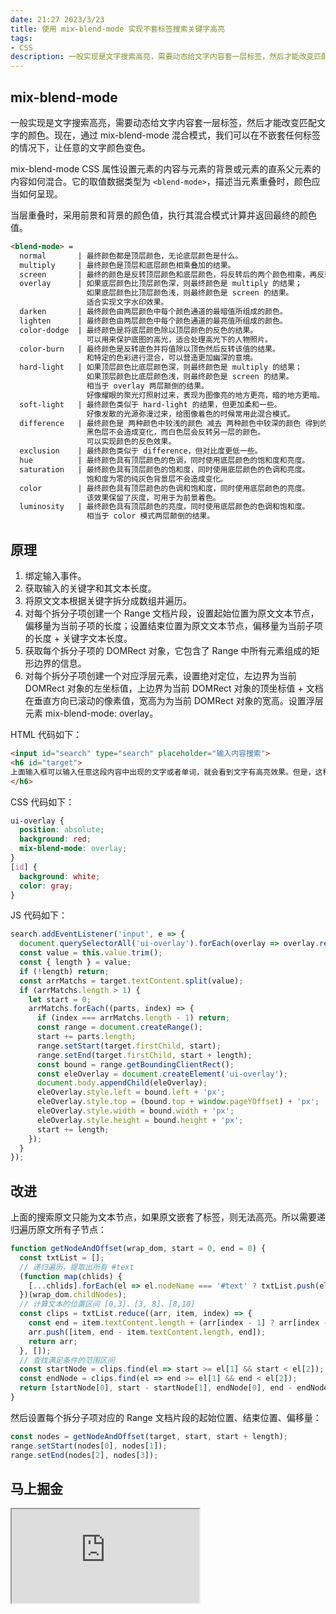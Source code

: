 ```yaml
---
date: 21:27 2023/3/23
title: 使用 mix-blend-mode 实现不套标签搜索关键字高亮
tags:
- CSS
description: 一般实现是文字搜索高亮，需要动态给文字内容套一层标签，然后才能改变匹配文字的颜色。现在，通过 mix-blend-mode 混合模式，我们可以在不嵌套任何标签的情况下，让任意的文字颜色变色。
---
```

## mix-blend-mode
一般实现是文字搜索高亮，需要动态给文字内容套一层标签，然后才能改变匹配文字的颜色。现在，通过 mix-blend-mode 混合模式，我们可以在不嵌套任何标签的情况下，让任意的文字颜色变色。

mix-blend-mode CSS 属性设置元素的内容与元素的背景或元素的直系父元素的内容如何混合。它的取值数据类型为 `<blend-mode>`，描述当元素重叠时，颜色应当如何呈现。

当层重叠时，采用前景和背景的颜色值，执行其混合模式计算并返回最终的颜色值。
```md
<blend-mode> = 
  normal       | 最终颜色都是顶层颜色，无论底层颜色是什么。
  multiply     | 最终颜色是顶层和底层颜色相乘叠加的结果。
  screen       | 最终的颜色是反转顶层颜色和底层颜色，将反转后的两个颜色相乘，再反转得到结果。
  overlay      | 如果底层颜色比顶层颜色深，则最终颜色是 multiply 的结果；
                 如果底层颜色比顶层颜色浅，则最终颜色是 screen 的结果。
                 适合实现文字水印效果。
  darken       | 最终颜色由两层颜色中每个颜色通道的最暗值所组成的颜色。
  lighten      | 最终颜色由两层颜色中每个颜色通道的最亮值所组成的颜色。
  color-dodge  | 最终颜色是将底层颜色除以顶层颜色的反色的结果。
                 可以用来保护底图的高光，适合处理高光下的人物照片。
  color-burn   | 最终颜色是反转底色并将值除以顶色然后反转该值的结果。
                 和特定的色彩进行混合，可以营造更加幽深的意境。
  hard-light   | 如果顶层颜色比底层颜色深，则最终颜色是 multiply 的结果；
                 如果顶层颜色比底层颜色浅，则最终颜色是 screen 的结果。 
                 相当于 overlay 两层颠倒的结果。
                 好像耀眼的聚光灯照射过来，表现为图像亮的地方更亮，暗的地方更暗。
  soft-light   | 最终颜色类似于 hard-light 的结果，但更加柔和一些。 
                 好像发散的光源弥漫过来，给图像着色的时候常用此混合模式。
  difference   | 最终颜色是 两种颜色中较浅的颜色 减去 两种颜色中较深的颜色 得到的结果。
                 黑色层不会造成变化，而白色层会反转另一层的颜色。
                 可以实现颜色的反色效果。
  exclusion    | 最终颜色类似于 difference，但对比度更低一些。 
  hue          | 最终颜色具有顶层颜色的色调，同时使用底层颜色的饱和度和亮度。
  saturation   | 最终颜色具有顶层颜色的饱和度，同时使用底层颜色的色调和亮度。
                 饱和度为零的纯灰色背景层不会造成变化。
  color        | 最终颜色具有顶层颜色的色调和饱和度，同时使用底层颜色的亮度。
                 该效果保留了灰度，可用于为前景着色。
  luminosity   | 最终颜色具有顶层颜色的亮度，同时使用底层颜色的色调和饱和度。
                 相当于 color 模式两层颠倒的结果。
```

## 原理
1. 绑定输入事件。
2. 获取输入的关键字和其文本长度。
3. 将原文文本根据关键字拆分成数组并遍历。
4. 对每个拆分子项创建一个 Range 文档片段，设置起始位置为原文文本节点，偏移量为当前子项的长度；设置结束位置为原文文本节点，偏移量为当前子项的长度 + 关键字文本长度。
5. 获取每个拆分子项的 DOMRect 对象，它包含了 Range 中所有元素组成的矩形边界的信息。
6. 对每个拆分子项创建一个对应浮层元素，设置绝对定位，左边界为当前 DOMRect 对象的左坐标值，上边界为当前 DOMRect 对象的顶坐标值 + 文档在垂直方向已滚动的像素值，宽高为为当前 DOMRect 对象的宽高。设置浮层元素 mix-blend-mode: overlay。

HTML 代码如下：
```html
<input id="search" type="search" placeholder="输入内容搜索">
<h6 id="target">
上面输入框可以输入任意这段内容中出现的文字或者单词，就会看到文字有高亮效果。但是，这种高亮效果既不是文字选中，也不是通过包裹标签元素实现的，而是直接覆盖在上面，然后通过叠加混合模式实现的。值 overlay 叠加混合模式适合浅色文字，如果是深色文字，可以使用 lighten；如果要高亮背景，可以使用 difference。
</h6>
```
CSS 代码如下：
```css
ui-overlay {
  position: absolute;
  background: red;
  mix-blend-mode: overlay;
}
[id] {
  background: white;
  color: gray;
}
```
JS 代码如下：
```js
search.addEventListener('input', e => {
  document.querySelectorAll('ui-overlay').forEach(overlay => overlay.remove());
  const value = this.value.trim();
  const { length } = value;
  if (!length) return;
  const arrMatchs = target.textContent.split(value);
  if (arrMatchs.length > 1) {
    let start = 0;
    arrMatchs.forEach((parts, index) => {
      if (index === arrMatchs.length - 1) return;
      const range = document.createRange();
      start += parts.length;
      range.setStart(target.firstChild, start);
      range.setEnd(target.firstChild, start + length);
      const bound = range.getBoundingClientRect();
      const eleOverlay = document.createElement('ui-overlay');
      document.body.appendChild(eleOverlay);
      eleOverlay.style.left = bound.left + 'px';
      eleOverlay.style.top = (bound.top + window.pageYOffset) + 'px';
      eleOverlay.style.width = bound.width + 'px';
      eleOverlay.style.height = bound.height + 'px';
      start += length;
    });
  }
});
```

## 改进
上面的搜索原文只能为文本节点，如果原文嵌套了标签，则无法高亮。所以需要递归遍历原文所有子节点：
```js
function getNodeAndOffset(wrap_dom, start = 0, end = 0) {
  const txtList = [];
  // 递归遍历，提取出所有 #text
  (function map(chlids) {
    [...chlids].forEach(el => el.nodeName === '#text' ? txtList.push(el) : map(el.childNodes));
  })(wrap_dom.childNodes);
  // 计算文本的位置区间 [0,3]、[3, 8]、[8,10]
  const clips = txtList.reduce((arr, item, index) => {
    const end = item.textContent.length + (arr[index - 1] ? arr[index - 1][2] : 0);
    arr.push([item, end - item.textContent.length, end]);
    return arr;
  }, []);
  // 查找满足条件的范围区间
  const startNode = clips.find(el => start >= el[1] && start < el[2]);
  const endNode = clips.find(el => end >= el[1] && end < el[2]);
  return [startNode[0], start - startNode[1], endNode[0], end - endNode[1]];
}
```
然后设置每个拆分子项对应的 Range 文档片段的起始位置、结束位置、偏移量：
```js
const nodes = getNodeAndOffset(target, start, start + length);
range.setStart(nodes[0], nodes[1]);
range.setEnd(nodes[2], nodes[3]);
```

## 马上掘金
<iframe src="https://code.juejin.cn/pen/7161999028673052679"></iframe>